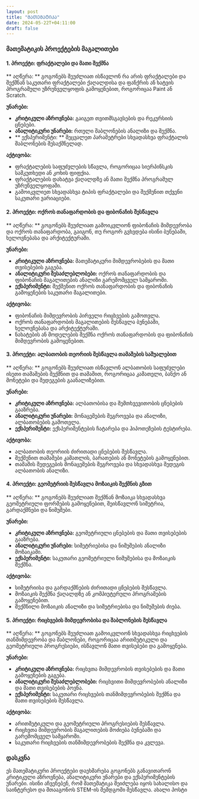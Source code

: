 ```yaml
---
layout: post
title: "ᲛᲐᲗᲔᲛᲐᲢᲘᲙᲐ"
date: 2024-05-22T+04:11:00
draft: false
---
```

### მათემატიკის პროექტების მაგალითები 

#### 1. პროექტი: ფრაქტალები და მათი შექმნა

** აღწერა: **
გოგონებს შეუძლიათ ისწავლონ რა არის ფრაქტალები და შექმნან საკუთარი ფრაქტალები ქაღალდისა და ფანქრის ან ხატვის პროგრამული უზრუნველყოფის გამოყენებით, როგორიცაა Paint ან Scratch.

**უნარები:**
- **კრიტიკული აზროვნება:** გაიგეთ თვითმსგავსების და რეკურსიის ცნებები.
- **ანალიტიკური უნარები:** რთული შაბლონების ანალიზი და შექმნა.
- ** ექსპერიმენტი: ** შეცვალეთ პარამეტრები სხვადასხვა ფრაქტალის შაბლონების შესაქმნელად.

**აქტივობა:**
- ფრაქტალების საფუძვლების სწავლა, როგორიცაა სიერპინსკის სამკუთხედი ან კოხის ფიფქია.
- ფრაქტალების დახატვა ქაღალდზე ან მათი შექმნა პროგრამულ უზრუნველყოფაში.
- გამოიკვლიეთ სხვადასხვა ტიპის ფრაქტალები და შექმენით თქვენი საკუთარი ვარიაციები.

#### 2. პროექტი: ოქროს თანაფარდობის და ფიბონაჩის შესწავლა

** აღწერა: **
გოგონებს შეუძლიათ გამოიკვლიონ ფიბონაჩის მიმდევრობა და ოქროს თანაფარდობა, გაიგონ, თუ როგორ გვხვდება ისინი ბუნებაში, ხელოვნებასა და არქიტექტურაში.

**უნარები:**
- **კრიტიკული აზროვნება:** მათემატიკური მიმდევრობების და მათი თვისებების გაგება.
- **ანალიტიკური შესაძლებლობები:** ოქროს თანაფარდობის და ფიბონაჩის მაგალითების ანალიზი გარემომცველ სამყაროში.
- **ექსპერიმენტი:** შექმენით ოქროს თანაფარდობის და ფიბონაჩის გამოყენების საკუთარი მაგალითები.

**აქტივობა:**
- ფიბონაჩის მიმდევრობის პირველი რიცხვების გამოთვლა.
- ოქროს თანაფარდობის მაგალითების შესწავლა ბუნებაში, ხელოვნებასა და არქიტექტურაში.
- ნახატების ან მოდელების შექმნა ოქროს თანაფარდობის და ფიბონაჩის მიმდევრობის გამოყენებით.

#### 3. პროექტი: ალბათობის თეორიის შესწავლა თამაშების საშუალებით

** აღწერა: **
გოგონებს შეუძლიათ ისწავლონ ალბათობის საფუძვლები ისეთი თამაშების შექმნით და თამაშით, როგორიცაა კამათელი, ბანქო ან მონეტები და შედეგების გაანალიზებით.

**უნარები:**
- **კრიტიკული აზროვნება:** ალბათობისა და შემთხვევითობის ცნებების გააზრება.
- **ანალიტიკური უნარები:** მონაცემების შეგროვება და ანალიზი, ალბათობების გამოთვლა.
- **ექსპერიმენტი:** ექსპერიმენტების ჩატარება და ჰიპოთეზების ტესტირება.

**აქტივობა:**
- ალბათობის თეორიის ძირითადი ცნებების შესწავლა.
- შექმენით თამაშები კამათლის, ბარათების ან მონეტების გამოყენებით.
- თამაშის შედეგების მონაცემების შეგროვება და სხვადასხვა შედეგის ალბათობის ანალიზი.

#### 4. პროექტი: გეომეტრიის შესწავლა მოზაიკის შექმნის გზით

** აღწერა: **
გოგონებს შეუძლიათ შექმნან მოზაიკა სხვადასხვა გეომეტრიული ფორმების გამოყენებით, შეისწავლონ სიმეტრია, გარდაქმნები და ნიმუშები.

**უნარები:**
- **კრიტიკული აზროვნება:** გეომეტრიული ცნებების და მათი თვისებების გააზრება.
- **ანალიტიკური უნარები:** სიმეტრიებისა და ნიმუშების ანალიზი მოზაიკაში.
- **ექსპერიმენტი:** საკუთარი გეომეტრიული ნიმუშებისა და მოზაიკის შექმნა.

**აქტივობა:**
- სიმეტრიისა და გარდაქმნების ძირითადი ცნებების შესწავლა.
- მოზაიკის შექმნა ქაღალდზე ან კომპიუტერული პროგრამების გამოყენებით.
- შექმნილი მოზაიკის ანალიზი და სიმეტრიებისა და ნიმუშების ძიება.

#### 5. პროექტი: რიცხვების მიმდევრობისა და შაბლონების შესწავლა

** აღწერა: **
გოგონებს შეუძლიათ გამოიკვლიონ სხვადასხვა რიცხვების თანმიმდევრობა და შაბლონები, როგორიცაა არითმეტიკული და გეომეტრიული პროგრესიები, ისწავლონ მათი თვისებები და გამოყენება.

**უნარები:**
- **კრიტიკული აზროვნება:** რიცხვთა მიმდევრობის თვისებების და მათი გამოყენების გაგება.
- **ანალიტიკური შესაძლებლობები:** რიცხვითი მიმდევრობების ანალიზი და მათი თვისებების პოვნა.
- **ექსპერიმენტი:** საკუთარი რიცხვების თანმიმდევრობების შექმნა და მათი თვისებების შესწავლა.

**აქტივობა:**
- არითმეტიკული და გეომეტრიული პროგრესიების შესწავლა.
- რიცხვთა მიმდევრობის მაგალითების მოძიება ბუნებაში და გარემომცველ სამყაროში.
- საკუთარი რიცხვების თანმიმდევრობების შექმნა და კვლევა.

### დასკვნა

ეს მათემატიკური პროექტები დაეხმარება გოგონებს განავითარონ კრიტიკული აზროვნება, ანალიტიკური უნარები და ექსპერიმენტების უნარები. ისინი აჩვენებენ, რომ მათემატიკა შეიძლება იყოს სახალისო და საინტერესო და შთააგონოს STEM-ის შემდგომი შესწავლა.
ახალი პოსტი

